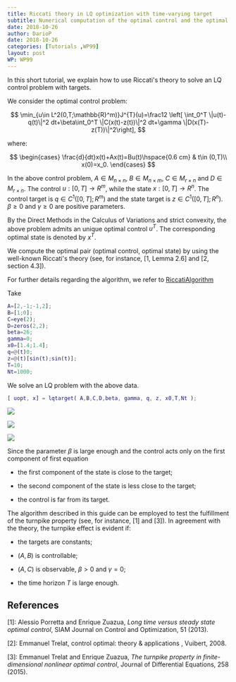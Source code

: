 ```yaml
---
title: Riccati theory in LQ optimization with time-varying target
subtitle: Numerical computation of the optimal control and the optimal state
date: 2018-10-26
author: DarioP
date: 2018-10-26
categories: [Tutorials ,WP99]
layout: post 
WP: WP99
---
```



In this short tutorial, we explain how to use Riccati's theory to solve an LQ control problem with targets.


We consider the optimal control problem:


$$ \min_{u\in L^2(0,T;\mathbb{R}^m)}J^{T}(u)=\frac12 \left[ \int_0^T \|u(t)-q(t)\|^2 dt+\beta\int_0^T \|C(x(t)-z(t))\|^2 dt+\gamma \|D(x(T)-z(T))\|^2\right], $$


where:


$$ \begin{cases} \frac{d}{dt}x(t)+Ax(t)=Bu(t)\hspace{0.6 cm} & t\in (0,T)\\ x(0)=x_0. \end{cases} $$


In the above control problem, $A \in M_{n \times n}$, $B \in M_{n \times m}$, $C \in M_{r\times n}$ and $D\in M_{r\times n}$. The control $u:[0,T]\longrightarrow R^m$, while the state $x:[0,T]\longrightarrow R^n$. The control target is $q\in C^1([0,T];R^m)$ and the state target is $z\in C^1([0,T];R^n)$. $\beta\geq 0$ and $\gamma\geq 0$ are positive parameters.


By the Direct Methods in the Calculus of Variations and strict convexity, the above problem admits an unique optimal control $u^T$. The corresponding optimal state is denoted by $x^T$.


We compute the optimal pair (optimal control, optimal state) by using the well-known Riccati's theory (see, for instance, [1, Lemma 2.6] and [2, section 4.3]).


For further details regarding the algorithm, we refer to <a href="https://github.com/DeustoTech/RiccatiLQ/blob/master/RiccatiAlgorithm.pdf">RiccatiAlgorithm</a>

Take



```matlab
A=[2,-1;-1,2];
B=[1;0];
C=eye(2);
D=zeros(2,2);
beta=26;
gamma=0;
x0=[1.4;1.4];
q=@(t)0;
z=@(t)[sin(t);sin(t)];
T=10;
Nt=1000;
```


We solve an LQ problem with the above data.



```matlab
[ uopt, x] = lqtarget( A,B,C,D,beta, gamma, q, z, x0,T,Nt );
```


![](./../../assets/imgs/WP99/P0003/lqtargetfinite-md_01.png)

![](./../../assets/imgs/WP99/P0003/lqtargetfinite-md_02.png)

![](./../../assets/imgs/WP99/P0003/lqtargetfinite-md_03.png)

Since the parameter $\beta$ is large enough and the control acts only on the first component of first equation


- the first component of the state is close to the target;


- the second component of the state is less close to the target;


- the control is far from its target.


The algorithm described in this guide can be employed to test the fulfillment of the turnpike property (see, for instance, [1] and [3]). In agreement with the theory, the turnpike effect is evident if:


- the targets are constants;


- $(A,B)$ is controllable;


- $(A,C)$ is observable, $\beta>0$ and $\gamma=0$;


- the time horizon $T$ is large enough.



## References


[1]: Alessio Porretta and Enrique Zuazua, *Long time versus steady state optimal control*, SIAM Journal on Control and Optimization, 51 (2013).


[2]: Emmanuel Trelat, control optimal: theory & applications , Vuibert, 2008.


[3]: Emmanuel Trelat and Enrique Zuazua, *The turnpike property in finite-dimensional nonlinear optimal control*, Journal of Differential Equations, 258 (2015).





